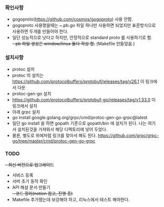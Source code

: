 ### 확인사항
- gogoproto(https://github.com/cosmos/gogoproto) 사용 안함.  
- gogoproto 사용했을때는 ~.pb.go 파일 하나만 사용하면 되었지만 표준방식으로 사용하면 두개를 만들어야 한다.  
- 일단 성능적으로 낫다고 하지만, 안정적으로 standard proto 를 사용하기로 함.  
~~- pb 파일 생성은 window/linux 둘다 작성 함.~~ (Makefile 만들었음.)  

### 설치사항
- protoc 설치
- protoc 의 설치는 https://github.com/protocolbuffers/protobuf/releases/tag/v26.1 이 링크에서 다운
- protoc-gen-go 설치
- https://github.com/protocolbuffers/protobuf-go/releases/tag/v1.33.0 이 링크에서 설치
- 아래 grpc 설치
- go install google.golang.org/grpc/cmd/protoc-gen-go-grpc@latest
- 일단 go install 을 하면 gopath 기준으로 gopath/bin 에 설치가 된다. 나는 여기서 설치된것을 가져와서 해당 디렉토리에 넣어 두었다.
- 물론, 별도로 위에처럼 링크를 찾아서 해도 된다. https://github.com/grpc/grpc-go/tree/master/cmd/protoc-gen-go-grpc

### TODO
~~- 최신 버전으로 업그레이드~~
- 서비스 등록  
- 서버 초기 동작 확인  
- API 해설 문서 만들기  
~~- 코드 정리(notion 참고, 진행 중)~~    
- Makefile 추가했는데 보강해야 하고, 리눅스에서 테스트 해야한다.  